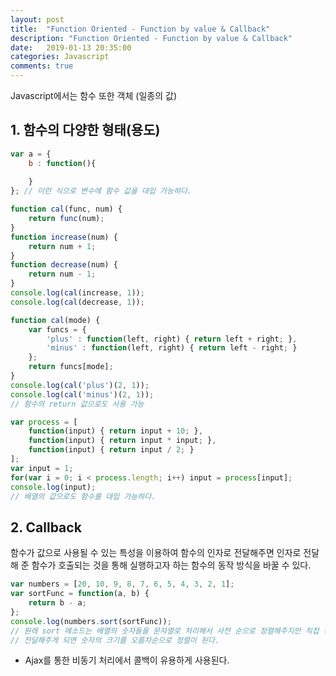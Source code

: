 ```yaml
---
layout: post
title:  "Function Oriented - Function by value & Callback"
description: "Function Oriented - Function by value & Callback"
date:   2019-01-13 20:35:00
categories: Javascript
comments: true
---
```

Javascript에서는 함수 또한 객체 (일종의 값)

## 1. 함수의 다양한 형태(용도)

```javascript
var a = {
    b : function(){
        
    }
}; // 이런 식으로 변수에 함수 값을 대입 가능하다.

function cal(func, num) {
    return func(num);
}
function increase(num) {
    return num + 1;
}
function decrease(num) {
    return num - 1;
}
console.log(cal(increase, 1));
console.log(cal(decrease, 1));

function cal(mode) {
    var funcs = {
        'plus' : function(left, right) { return left + right; },
        'minus' : function(left, right) { return left - right; }
    };
    return funcs[mode];
}
console.log(cal('plus')(2, 1));
console.log(cal('minus')(2, 1));
// 함수의 return 값으로도 사용 가능

var process = [
    function(input) { return input + 10; },
    function(input) { return input * input; },
    function(input) { return input / 2; }
];
var input = 1;
for(var i = 0; i < process.length; i++) input = process[input];
console.log(input);
// 배열의 값으로도 함수를 대입 가능하다.
```

## 2. Callback
함수가 값으로 사용될 수 있는 특성을 이용하여 함수의 인자로 전달해주면 인자로 전달해 준 함수가 호출되는 것을 통해 실행하고자 하는 함수의 동작 방식을 바꿀 수 있다.

```javascript
var numbers = [20, 10, 9, 8, 7, 6, 5, 4, 3, 2, 1];
var sortFunc = function(a, b) {
    return b - a;
};
console.log(numbers.sort(sortFunc));
// 원래 sort 메소드는 배열의 숫자들을 문자열로 처리해서 사전 순으로 정렬해주지만 직접 정렬을 위한 함수를 작성하여 인자로
// 전달해주게 되면 숫자의 크기를 오름차순으로 정렬이 된다.
```

- Ajax를 통한 비동기 처리에서 콜백이 유용하게 사용된다.